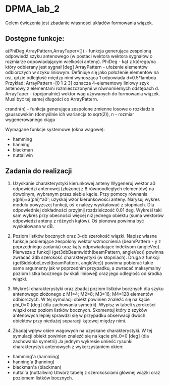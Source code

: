 # DPMA_lab_2

Celem ćwiczenia jest zbadanie własności układów formowania wiązek.

## Dostępne funkcje:

a(PhiDeg,ArrayPattern,ArrayTaper=[]) - funkcja generująca zespoloną odpowiedź szyku antenowego (w postaci wektora wektora sygnałów o rozmiarze odpowiadającym wielkości anteny).
PhiDeg - kąt z którego/na który odbierany jest sygnał [deg]
ArrayPattern - ułożenie elementów odbiorczych w szyku liniowym. Definiuje się jako położenie elementów na osi, gdzie odległość między nimi wynosząca 1 odpowiada d=0.5*lambda
Przykład: ArrayPattern=[0 1 2 3] oznacza 4-elementowy liniowy szyk antenowy z elementami rozmieszczonymi w równomiernych odstępach d.
ArrayTaper - (opcjonalnie) wektor wag używanych do formowania wiązek. Musi być tej samej długości co ArrayPattern.

crandn(n) - funkcja generująca zespolone zmienne losowe o rozkładzie gaussowskim (domyślnie ich wariancja to sqrt(2)),
n - rozmiar wygenerowanego ciągu

Wymagane funkcje systemowe (okna wagowe):
- hamming
- hanning
- blackman
- nuttallwin

## Zadania do realizacji

1. Uzyskanie charakterystyki kierunkowej anteny
Wygeneruj wektor a0 odpowiedzi antenowej (złożonej z 8 równoodległych elementów) na dowolnym, wybranym przez siebie kącie.
Przy pomocy równania y(phi)=a(phi)*a0'; uzyskaj wzór kierunkowości anteny.
Narysuj wykres modułu powyższej funkcji, oś x należy wyskalować z stopniach.
Dla odpowiedniej dokładności przyjmij rozdzielczość 0.01 deg.
Wykreśl taki sam wykres przy obecności więcej niż jednego obiektu (suma wektorów odpowiedzi anteny z różnych kątów).
Oś pionowa powinna być wyskalowana w dB.

2. Poziom listków bocznych oraz 3-db szerokość wiązki.
Napisz własne funkcje pobierające zespolony wektor wzmocnienia (beamPattern - y z poprzedniego zadania) oraz kąty odpowiadające indeksom (angleVec).
Pierwsza z funkcji (get3dbBeamwidth(beamPattern, angleVec)) powinna zwracać 3db szerokość charakterystyki (w stopniach).
Druga z funkcji (getSidelobeLevel(beamPattern, angleVec)) powinna pobierać takie same argumenty jak w poprzednim przypadku, a zwracać maksymalny poziom listka bocznego (w skali liniowej) oraz jego odległość od środka wiązki.

3. Wykreśl charakterystyki oraz zbadaj poziom listków bocznych dla szyku antenowego złożonego z M1=4; M2=8; M3=16; M4=128 elementów odbiorczych.
W tej symulacji obiekt powinien znaleźć się na kącie phi_0=0 [deg] (dla zachowania symetrii).
Wypisz w tabeli szerokości wiązki oraz poziom listków bocznych.
Skomentuj który z szyków antenowych lepiej sprawdzi się w przypadku obserwacji dwóch obiektów przy niedużej separacji kątowej między nimi.

4. Zbadaj wpływ okien wagowych na uzyskane charakterystyki.
W tej symulacji obiekt powinien znaleźć się na kącie phi_0=0 [deg] (dla zachowania symetrii)
Ja jednym wykresie umieść rysunki charakterystyk antenowych z wykorzystaniem okien:
- hamming'a (hamming)
- hanning'a (hanning)
- blackman'a (blackman)
- nuttal'a (nuttallwin)
Utwórz tabelę z szerokościami głównej wiązki oraz poziomem listków bocznych.
